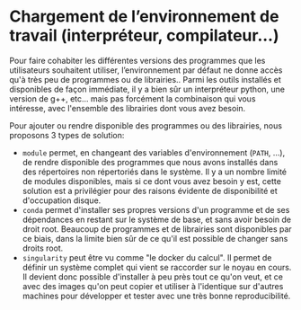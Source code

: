 # Chargement de l’environnement de travail (interpréteur, compilateur...)

Pour faire cohabiter les différentes versions des programmes que les utilisateurs souhaitent utiliser, l’environnement par défaut ne donne accès qu'à très peu de programmes ou de librairies.. Parmi les outils installés et disponibles de façon immédiate, il y a bien sûr un interpréteur python, une version de g++, etc... mais pas forcément la combinaison qui vous intéresse, avec l'ensemble des librairies dont vous avez besoin.

Pour ajouter ou rendre disponible des programmes ou des librairies, nous proposons 3 types de solution:
* `module` permet, en changeant des variables d'environnement (`PATH`, ...), de rendre disponible des programmes que nous avons installés dans des répertoires non répertoriés dans le système. Il y a un nombre limité de modules disponibles, mais si ce dont vous avez besoin y est, cette solution est a privilégier pour des raisons évidente de disponibilité et d'occupation disque.
* `conda` permet d'installer ses propres versions d'un programme et de ses dépendances en restant sur le système de base, et sans avoir besoin de droit root. Beaucoup de programmes et de librairies sont disponibles par ce biais, dans la limite bien sûr de ce qu'il est possible de changer sans droits root.
* `singularity` peut être vu comme "le docker du calcul". Il permet de définir un système complet qui vient se raccorder sur le noyau en cours. Il devient donc possible d'installer à peu près tout ce qu'on veut, et ce avec des images qu'on peut copier et utiliser à l'identique sur d'autres machines pour développer et tester avec une très bonne reproducibilité.
